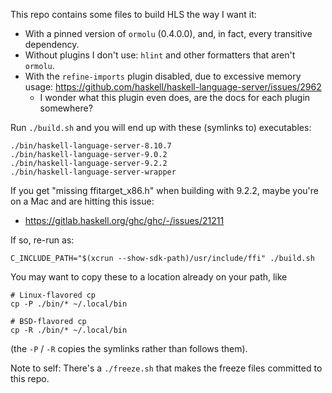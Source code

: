 This repo contains some files to build HLS the way I want it:

  - With a pinned version of `ormolu` (0.4.0.0), and, in fact, every transitive dependency.
  - Without plugins I don't use: `hlint` and other formatters that aren't `ormolu`.
  - With the `refine-imports` plugin disabled, due to excessive memory usage: https://github.com/haskell/haskell-language-server/issues/2962
    - I wonder what this plugin even does, are the docs for each plugin somewhere?

Run `./build.sh` and you will end up with these (symlinks to) executables:

```
./bin/haskell-language-server-8.10.7
./bin/haskell-language-server-9.0.2
./bin/haskell-language-server-9.2.2
./bin/haskell-language-server-wrapper
```

If you get "missing ffitarget_x86.h" when building with 9.2.2, maybe you're on a Mac and are hitting this issue:

- https://gitlab.haskell.org/ghc/ghc/-/issues/21211

If so, re-run as:

```
C_INCLUDE_PATH="$(xcrun --show-sdk-path)/usr/include/ffi" ./build.sh
```

You may want to copy these to a location already on your path, like

```
# Linux-flavored cp
cp -P ./bin/* ~/.local/bin

# BSD-flavored cp
cp -R ./bin/* ~/.local/bin
```

(the `-P` / `-R` copies the symlinks rather than follows them).

Note to self: There's a `./freeze.sh` that makes the freeze files committed to this repo.

